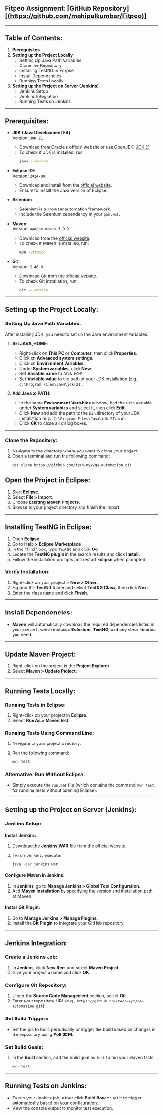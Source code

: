 
## Fitpeo Assignment: [GitHub Repository][(https://github.com/mahipalkumbar/Fitpeo)]

---

## Table of Contents:
1. **Prerequisites**
2. **Setting up the Project Locally**
   - Setting Up Java Path Variables
   - Clone the Repository
   - Installing TestNG in Eclipse
   - Install Dependencies
   - Running Tests Locally
3. **Setting up the Project on Server (Jenkins)**
   - Jenkins Setup
   - Jenkins Integration
   - Running Tests on Jenkins

---

## Prerequisites:

- **JDK (Java Development Kit)**  
  Version: `JDK 21`  
  - Download from Oracle's official website or use OpenJDK: [JDK 21](https://www.oracle.com/java/technologies/javase/jdk21-archive-downloads.html)  
  - To check if JDK is installed, run:  
    ```bash
    java -version
    ```

- **Eclipse IDE**  
  Version: `2024-09`  
  - Download and install from the [official website](https://www.eclipse.org/downloads/).  
  - Ensure to install the Java version of Eclipse.

- **Selenium**  
  - Selenium is a browser automation framework.  
  - Include the Selenium dependency in your `pom.xml`.

- **Maven**  
  Version: `apache-maven-3.9.9`  
  - Download from the [official website](https://maven.apache.org/download.cgi).  
  - To check if Maven is installed, run:  
    ```bash
    mvn -version
    ```

- **Git**  
  Version: `2.46.0`  
  - Download Git from the [official website](https://git-scm.com/).  
  - To check Git installation, run:  
    ```bash
    git --version
    ```

---

## Setting up the Project Locally:

### Setting Up Java Path Variables:
After installing JDK, you need to set up the Java environment variables:

1. **Set JAVA_HOME**:
   - Right-click on **This PC** or **Computer**, then click **Properties**.
   - Click on **Advanced system settings**.
   - Click on **Environment Variables**.
   - Under **System variables**, click **New**.
   - Set **Variable name** to `JAVA_HOME`.
   - Set **Variable value** to the path of your JDK installation (e.g., `C:\Program Files\Java\jdk-21`).

2. **Add Java to PATH**:
   - In the same **Environment Variables** window, find the `Path` variable under **System variables** and select it, then click **Edit**.
   - Click **New** and add the path to the `bin` directory of your JDK installation (e.g., `C:\Program Files\Java\jdk-21\bin`).
   - Click **OK** to close all dialog boxes.

---

### Clone the Repository:
1. Navigate to the directory where you want to clone your project.
2. Open a terminal and run the following command:
   ```bash
   git clone https://github.com/tech-nyx/qa-automation.git
## Open the Project in Eclipse:

1. Start **Eclipse**.
2. Select **File > Import**.
3. Choose **Existing Maven Projects**.
4. Browse to your project directory and finish the import.

---

## Installing TestNG in Eclipse:

1. Open **Eclipse**.
2. Go to **Help > Eclipse Marketplace**.
3. In the "Find" box, type `TestNG` and click **Go**.
4. Locate the **TestNG plugin** in the search results and click **Install**.
5. Follow the installation prompts and restart **Eclipse** when prompted.

### Verify Installation:

1. Right-click on your project > **New > Other**.
2. Expand the **TestNG** folder and select **TestNG Class**, then click **Next**.
3. Enter the class name and click **Finish**.

---

## Install Dependencies:

- **Maven** will automatically download the required dependencies listed in your `pom.xml`, which includes **Selenium**, **TestNG**, and any other libraries you need.

---

## Update Maven Project:

1. Right-click on the project in the **Project Explorer**.
2. Select **Maven > Update Project**.

---

## Running Tests Locally:

### Running Tests in Eclipse:

1. Right-click on your project in **Eclipse**.
2. Select **Run As > Maven test**.

### Running Tests Using Command Line:

1. Navigate to your project directory.
2. Run the following command:

    ```bash
    mvn test
    ```

### Alternative: Run Without Eclipse:

- Simply execute the `run.bat` file (which contains the command `mvn test` for running tests without opening Eclipse).

---

## Setting up the Project on Server (Jenkins):

### Jenkins Setup:

#### Install Jenkins:

1. Download the **Jenkins WAR** file from the official website.
2. To run Jenkins, execute:

    ```bash
    java -jar jenkins.war
    ```

#### Configure Maven in Jenkins:

1. In **Jenkins**, go to **Manage Jenkins > Global Tool Configuration**.
2. Add **Maven installation** by specifying the version and installation path of Maven.

#### Install Git Plugin:

1. Go to **Manage Jenkins > Manage Plugins**.
2. Install the **Git Plugin** to integrate your GitHub repository.

---

## Jenkins Integration:

### Create a Jenkins Job:

1. In **Jenkins**, click **New Item** and select **Maven Project**.
2. Give your project a name and click **OK**.

### Configure Git Repository:

1. Under the **Source Code Management** section, select **Git**.
2. Enter your repository URL (e.g., `https://github.com/tech-nyx/qa-automation.git`).

### Set Build Triggers:

- Set the job to build periodically or trigger the build based on changes in the repository using **Poll SCM**.

### Set Build Goals:

1. In the **Build** section, add the build goal as `test` to run your Maven tests:

    ```bash
    mvn test
    ```

---

## Running Tests on Jenkins:

- To run your Jenkins job, either click **Build Now** or set it to trigger automatically based on your configuration.
- View the console output to monitor test execution.
